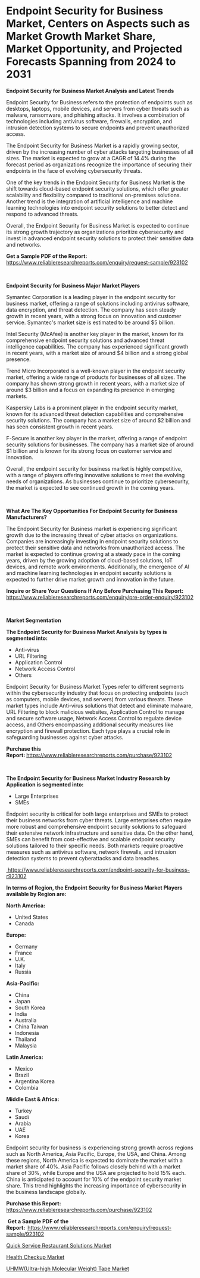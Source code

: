 <p><h1>Endpoint Security for Business Market, Centers on Aspects such as Market Growth Market Share, Market Opportunity, and Projected Forecasts Spanning from 2024 to 2031</h1></p><p><strong>Endpoint Security for Business Market Analysis and Latest Trends</strong></p>
<p><p>Endpoint Security for Business refers to the protection of endpoints such as desktops, laptops, mobile devices, and servers from cyber threats such as malware, ransomware, and phishing attacks. It involves a combination of technologies including antivirus software, firewalls, encryption, and intrusion detection systems to secure endpoints and prevent unauthorized access.</p><p>The Endpoint Security for Business Market is a rapidly growing sector, driven by the increasing number of cyber attacks targeting businesses of all sizes. The market is expected to grow at a CAGR of 14.4% during the forecast period as organizations recognize the importance of securing their endpoints in the face of evolving cybersecurity threats.</p><p>One of the key trends in the Endpoint Security for Business Market is the shift towards cloud-based endpoint security solutions, which offer greater scalability and flexibility compared to traditional on-premises solutions. Another trend is the integration of artificial intelligence and machine learning technologies into endpoint security solutions to better detect and respond to advanced threats.</p><p>Overall, the Endpoint Security for Business Market is expected to continue its strong growth trajectory as organizations prioritize cybersecurity and invest in advanced endpoint security solutions to protect their sensitive data and networks.</p></p>
<p><strong>Get a Sample PDF of the Report:&nbsp;</strong> <a href="https://www.reliableresearchreports.com/enquiry/request-sample/923102">https://www.reliableresearchreports.com/enquiry/request-sample/923102</a></p>
<p>&nbsp;</p>
<p><strong>Endpoint Security for Business Major Market Players</strong></p>
<p><p>Symantec Corporation is a leading player in the endpoint security for business market, offering a range of solutions including antivirus software, data encryption, and threat detection. The company has seen steady growth in recent years, with a strong focus on innovation and customer service. Symantec's market size is estimated to be around $5 billion.</p><p>Intel Security (McAfee) is another key player in the market, known for its comprehensive endpoint security solutions and advanced threat intelligence capabilities. The company has experienced significant growth in recent years, with a market size of around $4 billion and a strong global presence.</p><p>Trend Micro Incorporated is a well-known player in the endpoint security market, offering a wide range of products for businesses of all sizes. The company has shown strong growth in recent years, with a market size of around $3 billion and a focus on expanding its presence in emerging markets.</p><p>Kaspersky Labs is a prominent player in the endpoint security market, known for its advanced threat detection capabilities and comprehensive security solutions. The company has a market size of around $2 billion and has seen consistent growth in recent years.</p><p>F-Secure is another key player in the market, offering a range of endpoint security solutions for businesses. The company has a market size of around $1 billion and is known for its strong focus on customer service and innovation.</p><p>Overall, the endpoint security for business market is highly competitive, with a range of players offering innovative solutions to meet the evolving needs of organizations. As businesses continue to prioritize cybersecurity, the market is expected to see continued growth in the coming years.</p></p>
<p>&nbsp;</p>
<p><strong>What Are The Key Opportunities For Endpoint Security for Business Manufacturers?</strong></p>
<p><p>The Endpoint Security for Business market is experiencing significant growth due to the increasing threat of cyber attacks on organizations. Companies are increasingly investing in endpoint security solutions to protect their sensitive data and networks from unauthorized access. The market is expected to continue growing at a steady pace in the coming years, driven by the growing adoption of cloud-based solutions, IoT devices, and remote work environments. Additionally, the emergence of AI and machine learning technologies in endpoint security solutions is expected to further drive market growth and innovation in the future.</p></p>
<p><strong>Inquire or Share Your Questions If Any Before Purchasing This Report:</strong> <a href="https://www.reliableresearchreports.com/enquiry/pre-order-enquiry/923102">https://www.reliableresearchreports.com/enquiry/pre-order-enquiry/923102</a></p>
<p>&nbsp;</p>
<p><strong>Market Segmentation</strong></p>
<p><strong>The Endpoint Security for Business Market Analysis by types is segmented into:</strong></p>
<p><ul><li>Anti-virus</li><li>URL Filtering</li><li>Application Control</li><li>Network Access Control</li><li>Others</li></ul></p>
<p><p>Endpoint Security for Business Market Types refer to different segments within the cybersecurity industry that focus on protecting endpoints (such as computers, mobile devices, and servers) from various threats. These market types include Anti-virus solutions that detect and eliminate malware, URL Filtering to block malicious websites, Application Control to manage and secure software usage, Network Access Control to regulate device access, and Others encompassing additional security measures like encryption and firewall protection. Each type plays a crucial role in safeguarding businesses against cyber attacks.</p></p>
<p><strong>Purchase this Report:&nbsp;</strong><a href="https://www.reliableresearchreports.com/purchase/923102">https://www.reliableresearchreports.com/purchase/923102</a></p>
<p>&nbsp;</p>
<p><strong>The Endpoint Security for Business Market Industry Research by Application is segmented into:</strong></p>
<p><ul><li>Large Enterprises</li><li>SMEs</li></ul></p>
<p><p>Endpoint security is critical for both large enterprises and SMEs to protect their business networks from cyber threats. Large enterprises often require more robust and comprehensive endpoint security solutions to safeguard their extensive network infrastructure and sensitive data. On the other hand, SMEs can benefit from cost-effective and scalable endpoint security solutions tailored to their specific needs. Both markets require proactive measures such as antivirus software, network firewalls, and intrusion detection systems to prevent cyberattacks and data breaches.</p></p>
<p><a href="https://www.reliableresearchreports.com/endpoint-security-for-business-r923102">&nbsp;https://www.reliableresearchreports.com/endpoint-security-for-business-r923102</a></p>
<p><strong>In terms of Region, the Endpoint Security for Business Market Players available by Region are:</strong></p>
<p>
    <p> <strong> North America: </strong>
        <ul>
            <li>United States</li>
            <li>Canada</li>
        </ul>
        </p> 
    <p> <strong> Europe: </strong>
        <ul>
            <li>Germany</li>
            <li>France</li>
            <li>U.K.</li>
            <li>Italy</li>
            <li>Russia</li>
        </ul>
        </p> 
    <p> <strong> Asia-Pacific: </strong>
        <ul>
            <li>China</li>
            <li>Japan</li>
            <li>South Korea</li>
            <li>India</li>
            <li>Australia</li>
            <li>China Taiwan</li>
            <li>Indonesia</li>
            <li>Thailand</li>
            <li>Malaysia</li>
        </ul>
        </p> 
    <p> <strong> Latin America: </strong>
        <ul>
            <li>Mexico</li>
            <li>Brazil</li>
            <li>Argentina Korea</li>
            <li>Colombia</li>
        </ul>
        </p> 
    <p> <strong> Middle East & Africa: </strong>
        <ul>
            <li>Turkey</li>
            <li>Saudi</li>
            <li>Arabia</li>
            <li>UAE</li>
            <li>Korea</li>
        </ul>
    </p>
    </p>
<p><p>Endpoint security for business is experiencing strong growth across regions such as North America, Asia Pacific, Europe, the USA, and China. Among these regions, North America is expected to dominate the market with a market share of 40%. Asia Pacific follows closely behind with a market share of 30%, while Europe and the USA are projected to hold 15% each. China is anticipated to account for 10% of the endpoint security market share. This trend highlights the increasing importance of cybersecurity in the business landscape globally.</p></p>
<p><strong>Purchase this Report: </strong><a href="https://www.reliableresearchreports.com/purchase/923102">https://www.reliableresearchreports.com/purchase/923102</a></p>
<p>&nbsp;<strong>Get a Sample PDF of the Report:&nbsp;&nbsp;</strong><a href="https://www.reliableresearchreports.com/enquiry/request-sample/923102">https://www.reliableresearchreports.com/enquiry/request-sample/923102</a></p>
<p><strong></strong></p>
<p><p><a href="https://github.com/okotobwrhuteie/Market-Research-Report-List-2/blob/main/quick-service-restaurant-solutions-market.md">Quick Service Restaurant Solutions Market</a></p><p><a href="https://github.com/LeilaniWyman2021/Market-Research-Report-List-1/blob/main/health-checkup-market.md">Health Checkup Market</a></p><p><a href="https://issuu.com/reportprime-2/docs/uhmwultra-high-molecular-weight-tape-market-size-2">UHMW(Ultra-high Molecular Weight) Tape Market</a></p></p>